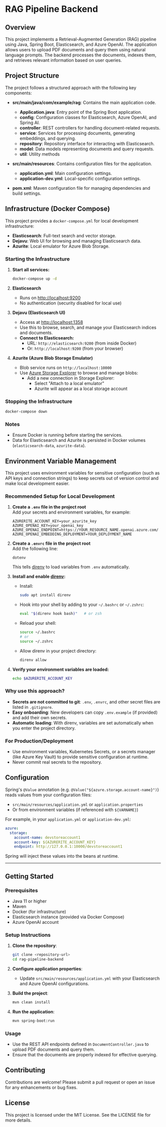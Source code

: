 # RAG Pipeline Backend

## Overview
This project implements a Retrieval-Augmented Generation (RAG) pipeline using Java, Spring Boot, Elasticsearch, and Azure OpenAI. The application allows users to upload PDF documents and query them using natural language prompts. The backend processes the documents, indexes them, and retrieves relevant information based on user queries.

## Project Structure
The project follows a structured approach with the following key components:

- **src/main/java/com/example/rag**: Contains the main application code.
  - **Application.java**: Entry point of the Spring Boot application.
  - **config**: Configuration classes for Elasticsearch, Azure OpenAI, and Spring AI.
  - **controller**: REST controllers for handling document-related requests.
  - **service**: Services for processing documents, generating embeddings, and querying.
  - **repository**: Repository interface for interacting with Elasticsearch.
  - **model**: Data models representing documents and query requests.
  - **util**: Utility methods

- **src/main/resources**: Contains configuration files for the application.
  - **application.yml**: Main configuration settings.
  - **application-dev.yml**: Local-specific configuration settings.

- **pom.xml**: Maven configuration file for managing dependencies and build settings.

## Infrastructure (Docker Compose)

This project provides a `docker-compose.yml` for local development infrastructure:

- **Elasticsearch**: Full-text search and vector storage.
- **Dejavu**: Web UI for browsing and managing Elasticsearch data.
- **Azurite**: Local emulator for Azure Blob Storage.

### Starting the Infrastructure

1. **Start all services:**
   ```bash
   docker-compose up -d
   ```

2. **Elasticsearch**
   - Runs on [http://localhost:9200](http://localhost:9200)
   - No authentication (security disabled for local use)

3. **Dejavu (Elasticsearch UI)**
   - Access at [http://localhost:1358](http://localhost:1358)
   - Use this to browse, search, and manage your Elasticsearch indices and documents.
   - **Connect to Elasticsearch:**  
     - URL: `http://elasticsearch:9200` (from inside Docker)  
     - Or: `http://localhost:9200` (from your browser)

4. **Azurite (Azure Blob Storage Emulator)**
   - Blob service runs on `http://localhost:10000`
   - Use [Azure Storage Explorer](https://azure.microsoft.com/en-us/products/storage/storage-explorer/) to browse and manage blobs:
     - Add a new connection in Storage Explorer:
       - Select "Attach to a local emulator"
       - Azurite will appear as a local storage account

### Stopping the Infrastructure

```bash
docker-compose down
```

### Notes

- Ensure Docker is running before starting the services.
- Data for Elasticsearch and Azurite is persisted in Docker volumes (`elasticsearch-data`, `azurite-data`).

## Environment Variable Management

This project uses environment variables for sensitive configuration (such as API keys and connection strings) to keep secrets out of version control and make local development easier.

### Recommended Setup for Local Development

1. **Create a `.env` file in the project root**  
   Add your secrets and environment variables, for example:
   ```
   AZURERITE_ACCOUNT_KEY=your_azurite_key
   AZURE_OPENAI_KEY=your_openai_key
   AZURE_OPENAI_ENDPOINT=https://YOUR_RESOURCE_NAME.openai.azure.com/
   AZURE_OPENAI_EMBEDDING_DEPLOYMENT=YOUR_DEPLOYMENT_NAME
   ```

2. **Create a `.envrc` file in the project root**  
   Add the following line:
   ```
   dotenv
   ```
   This tells [direnv](https://direnv.net/) to load variables from `.env` automatically.

3. **Install and enable [direnv](https://direnv.net/):**
   - Install:  
     ```bash
     sudo apt install direnv
     ```
   - Hook into your shell by adding to your `~/.bashrc` or `~/.zshrc`:
     ```bash
     eval "$(direnv hook bash)"   # or zsh
     ```
   - Reload your shell:
     ```bash
     source ~/.bashrc
     # or
     source ~/.zshrc
     ```
   - Allow direnv in your project directory:
     ```bash
     direnv allow
     ```

4. **Verify your environment variables are loaded:**
   ```bash
   echo $AZURERITE_ACCOUNT_KEY
   ```

### Why use this approach?

- **Secrets are not committed to git**: `.env`, `.envrc`, and other secret files are listed in `.gitignore`.
- **Easy onboarding**: New developers can copy `.env.example` (if provided) and add their own secrets.
- **Automatic loading**: With direnv, variables are set automatically when you enter the project directory.

### For Production/Deployment

- Use environment variables, Kubernetes Secrets, or a secrets manager (like Azure Key Vault) to provide sensitive configuration at runtime.
- Never commit real secrets to the repository.

## Configuration

Spring's `@Value` annotation (e.g. `@Value("${azure.storage.account-name}")`) reads values from your configuration files:

- `src/main/resources/application.yml` or `application.properties`
- Or from environment variables (if referenced with `${VARNAME}`)

For example, in your `application.yml` or `application-dev.yml`:
```yaml
azure:
  storage:
    account-name: devstoreaccount1
    account-key: ${AZURERITE_ACCOUNT_KEY}
    endpoint: http://127.0.0.1:10000/devstoreaccount1
```
Spring will inject these values into the beans at runtime.

---

## Getting Started

### Prerequisites
- Java 11 or higher
- Maven
- Docker (for infrastructure)
- Elasticsearch instance (provided via Docker Compose)
- Azure OpenAI account

### Setup Instructions
1. **Clone the repository**:
   ```bash
   git clone <repository-url>
   cd rag-pipeline-backend
   ```

2. **Configure application properties**:
   - Update `src/main/resources/application.yml` with your Elasticsearch and Azure OpenAI configurations.

3. **Build the project**:
   ```bash
   mvn clean install
   ```

4. **Run the application**:
   ```bash
   mvn spring-boot:run
   ```

### Usage
- Use the REST API endpoints defined in `DocumentController.java` to upload PDF documents and query them.
- Ensure that the documents are properly indexed for effective querying.

## Contributing
Contributions are welcome! Please submit a pull request or open an issue for any enhancements or bug fixes.

## License
This project is licensed under the MIT License. See the LICENSE file for more details.